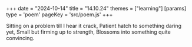 +++
date = "2024-10-14"
title = "14.10.24"
themes = ["learning"]
[params]
  type = 'poem'
  pageKey = 'src/poem.js'
+++

Sitting on a problem till I hear it crack,
Patient hatch to something daring yet,
Small but firming up to strength,
Blossoms into something quite convincing.
